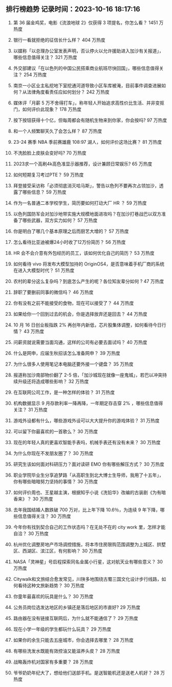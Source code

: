 
## 排行榜趋势 记录时间：2023-10-16 18:17:16
  
  1. 第 36 届金鸡奖，电影《流浪地球 2》仅获得 3 项提名，你怎么看？ 1451 万热度
    
  2. 银行一看就拒绝的征信长什么样？ 404 万热度
    
  3. 以媒称「以总理办公室发表声明，否认停火以允许援助进入加沙有关报道」，哪些信息值得关注？ 321 万热度
    
  4. 外交部建议「在以色列的中国公民搭乘商业航班尽快回国」，哪些信息值得关注？ 254 万热度
    
  5. 南京一小区业主私挖地下室挖通河道导致小区车库被淹，目前事件调查进展如何？从法律角度看责任应如何划分？ 242 万热度
    
  6. 媒体评「月薪 5 万不舍得打车」，称年轻人开始追求高性价比生活、并非变抠门，如何评价此现象？ 178 万热度
    
  7. 按下按钮获得十个亿，但每周都会有随机生物来到你家，你会按吗? 97 万热度
    
  8. 和一个人频繁聊天久了会怎么样？ 87 万热度
    
  9. 23-24 赛季 NBA 季前赛雄鹿 108:97 湖人，如何评价这场比赛？ 81 万热度
    
  10. 不洗脸脸上皮肤会变好吗? 70 万热度
    
  11. 2023求一个高刷4k高色准显示器推荐，设计兼顾日常娱乐? 65 万热度
    
  12. 如何短期复习考过PTE？ 59 万热度
    
  13. 拜登接受采访称「必须彻底消灭哈马斯」，警告以色列不要再次占领加沙，透露了哪些信息？ 59 万热度
    
  14. 作为一名普通二本学校学生，简历要如何打动大厂 HR ？ 59 万热度
    
  15. 以色列国防军会对加沙地带实施大规模地面进攻吗？在加沙打巷战巴以双方准备了哪些武器，双方实力如何？ 57 万热度
    
  16. 你是明白了哪几个基本原理之后而厨艺大增的？ 57 万热度
    
  17. 怎么看待比亚迪被爆24小时收了12万份简历？ 56 万热度
    
  18. HR 会不会介意有外包经历的员工，该如何优化自己的简历？ 53 万热度
    
  19. 如何看待 vivo 将发布大模型加持的 OriginOS4，是否意味着手机厂商的系统在进入大模型时代？ 51 万热度
    
  20. 农村的辈分这么复杂吗？到底怎么产生的呢？各位知友辈分如何 ? 47 万热度
    
  21. 辞职了要删前同事的微信吗？ 46 万热度
    
  22. 你有没有之前不能接受的食物，现在可以接受了？ 44 万热度
    
  23. 如果给你一个回到过去的机会，你是选择放弃还是回去？ 44 万热度
    
  24. 10 月 16 日创业板指跌 2% 再创年内新低，芯片股集体调整，如何看待今日行情？ 43 万热度
    
  25. 问薪资就说需要当面沟通，这样的公司有必要去面试吗？ 40 万热度
    
  26. 什么是网申，应届生秋招该怎么准备网申？ 39 万热度
    
  27. 为什么很多人使用笔记本电脑还要外接一个键盘？ 35 万热度
    
  28. 报道称加沙南部物价翻了 2-5 倍，「加沙城现在就像一座鬼城」，若巴以冲突持续升级还将造成哪些影响？ 32 万热度
    
  29. 在互联网公司工作，是一种怎样的体验？ 31 万热度
    
  30. 机构数据显示 9 月存款利率一降再降，一年期定存击穿 2% ，哪些信息值得关注？ 31 万热度
    
  31. 游戏外设都有什么，哪些游戏外设可以大大提升你的游戏体验？ 31 万热度
    
  32. 可以留下你最喜欢的一首歌么？ 30 万热度
    
  33. 现在的年轻人真的更喜欢智能手表吗，机械手表还有没有未来？ 30 万热度
    
  34. 为什么你现在不发朋友圈了？ 30 万热度
    
  35. 研究生该如何面对科研压力？面对读研 EMO 你有哪些解压方式？ 30 万热度
    
  36. 职业学院毕业生分享追梦路「从高职生到北大博士生导师，我用了十五年」，你有哪些暗暗努力坚持的事情？ 30 万热度
    
  37. 如何评价周也、王星越主演，根据知乎小说《洗铅华》改编的古装剧《为有暗香来》？ 30 万热度
    
  38. 去年我国结婚人数跌破 700 万对，比上年下降 10.6％，为连续 9 年下降，哪些信息值得关注？ 30 万热度
    
  39. 今年你有找到契合自己的工作状态吗？在无处不在的 city work 里，怎样才能自洽？ 30 万热度
    
  40. 杭州优化调整房地产市场调控措施，将本市住房限购范围调整为上城区、拱墅区、西湖区、滨江区，有何影响？ 30 万热度
    
  41. NASA「灵神星」号启程探索同名金属小行星，这对航天业有哪些意义？ 30 万热度
    
  42. Citywalk和文旅结合愈发常见，川陕多地围绕古蜀三国文化设计步行线路，如何看待这种文旅新趋势？ 30 万热度
    
  43. 你童年最喜欢的玩具是什么？ 30 万热度
    
  44. 公务员岗位选发达地区的乡镇还是落后地区的市直好? 29 万热度
    
  45. 路由器在没有链接互联网后，为什么就不能通信了？ 29 万热度
    
  46. 现在小学一年级的学生都玩什么玩具？ 29 万热度
    
  47. 如果你的余生只能去五座城市，你会选择去哪里？ 28 万热度
    
  48. 有哪些洗发水既能有效控油又能滋养头皮？ 28 万热度
    
  49. 战略轰炸机对国家有多重要？ 28 万热度
    
  50. 爷爷奶奶年纪大了，想给他们送部手机。是送智能机还是送老人机好？ 28 万热度
    